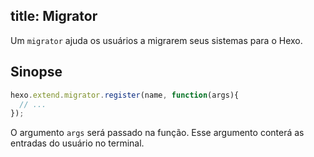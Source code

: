 title: Migrator
---

Um `migrator` ajuda os usuários a migrarem seus sistemas para o Hexo.

## Sinopse

``` js
hexo.extend.migrator.register(name, function(args){
  // ...
});
```

O argumento `args` será passado na função. Esse argumento conterá as entradas do usuário no terminal.
